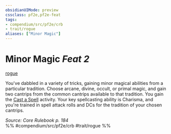 ```yaml
---
obsidianUIMode: preview
cssclass: pf2e,pf2e-feat
tags:
- compendium/src/pf2e/crb
- trait/rogue
aliases: ["Minor Magic"]
---
```

# Minor Magic  *Feat 2*  
[rogue](/rules/traits/rogue.md)  


You've dabbled in a variety of tricks, gaining minor magical abilities from a particular tradition. Choose arcane, divine, occult, or primal magic, and gain two cantrips from the common cantrips available to that tradition. You gain the [Cast a Spell](/rules/actions/cast-a-spell.md) activity. Your key spellcasting ability is Charisma, and you're trained in spell attack rolls and DCs for the tradition of your chosen cantrips.

*Source: Core Rulebook p. 184*  
%% #compendium/src/pf2e/crb #trait/rogue %%